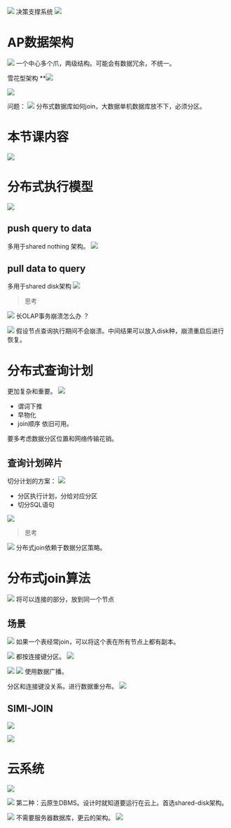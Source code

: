 ![](Pasted%20image%2020230602140249.png)
决策支撑系统
![](Pasted%20image%2020230602140323.png)

# AP数据架构

![](Pasted%20image%2020230602140437.png)
一个中心多个爪，两级结构。可能会有数据冗余，不统一。

雪花型架构
**![](Pasted%20image%2020230602142221.png)

![](Pasted%20image%2020230602142320.png)

问题：
![](Pasted%20image%2020230602142859.png)
分布式数据库如何join，大数据单机数据库放不下，必须分区。

# 本节课内容

![](Pasted%20image%2020230602142939.png)

# 分布式执行模型

![](Pasted%20image%2020230602143027.png)

## push query to data

多用于shared nothing 架构。
![](Pasted%20image%2020230602143353.png)

## pull data to query

多用于shared disk架构
![](Pasted%20image%2020230602143501.png)

>思考

![](Pasted%20image%2020230602143538.png)
长OLAP事务崩溃怎么办 ？

![](Pasted%20image%2020230602143656.png)
假设节点查询执行期间不会崩溃。中间结果可以放入disk种，崩溃重启后进行恢复。

# 分布式查询计划

更加复杂和重要。
![](Pasted%20image%2020230602143850.png)
- 谓词下推
- 早物化
- join顺序
依旧可用。

要多考虑数据分区位置和网络传输花销。

## 查询计划碎片

切分计划的方案：
![](Pasted%20image%2020230602144013.png)
- 分区执行计划，分给对应分区
- 切分SQL语句

![](Pasted%20image%2020230602144146.png)

>思考

![](Pasted%20image%2020230602144247.png)
分布式join依赖于数据分区策略。

# 分布式join算法

![](Pasted%20image%2020230602144726.png)
将可以连接的部分，放到同一个节点

## 场景

![](Pasted%20image%2020230602144836.png)
如果一个表经常join，可以将这个表在所有节点上都有副本。

![](Pasted%20image%2020230602144951.png)
都按连接键分区。
![](Pasted%20image%2020230602145050.png)


![](Pasted%20image%2020230602145127.png)
![](Pasted%20image%2020230602145226.png)
使用数据广播。

分区和连接键没关系。进行数据重分布。
![](Pasted%20image%2020230602145400.png)


## SIMI-JOIN

![](Pasted%20image%2020230602150434.png)

![](Pasted%20image%2020230602150604.png)

# 云系统

![](Pasted%20image%2020230602150700.png)

![](Pasted%20image%2020230602151211.png)
第二种：云原生DBMS。设计时就知道要运行在云上。首选shared-disk架构。

![](Pasted%20image%2020230602152000.png)
不需要服务器数据库，更云的架构。
![](Pasted%20image%2020230602152116.png)

